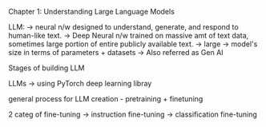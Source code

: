 Chapter 1: Understanding Large Language Models

LLM: 
-> neural n/w designed to understand, generate, and respond to human-like text.
-> Deep Neural n/w trained on massive amt of text data, sometimes large portion of entire publicly available text.
-> large -> model's size in terms of parameters + datasets
-> Also referred as Gen AI

Stages of building LLM

LLMs -> using PyTorch deep learning libray

general process for LLM creation - pretraining + finetuning

2 categ of fine-tuning
-> instruction fine-tuning
-> classification fine-tuning
